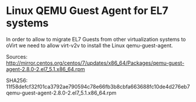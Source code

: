 Linux QEMU Guest Agent for EL7 systems
======================================

In order to allow to migrate EL7 Guests from other virtualization systems
to oVirt we need to allow virt-v2v to install the Linux qemu-guest-agent.

Sources:
http://mirror.centos.org/centos/7/updates/x86_64/Packages/qemu-guest-agent-2.8.0-2.el7_5.1.x86_64.rpm

SHA256:
11f58defcf32f01ca3792ae790594c78e66fb3b8cbfa663688fc10de4d276eb7  qemu-guest-agent-2.8.0-2.el7_5.1.x86_64.rpm


